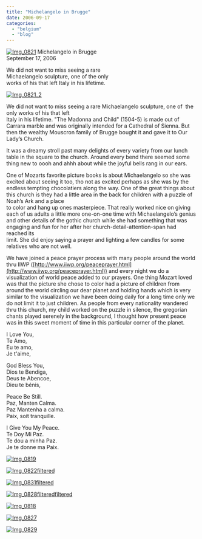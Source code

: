 ```yaml
---
title: "Michelangelo in Brugge"
date: 2006-09-17
categories: 
  - "belgium"
  - "blog"
---
```


 [![Img_0821](http://soultravelers3new.local/images/2008/04/30/img_0821.png "Img_0821")](https://pub-ac94b3f306b24c0dba4238943c97f2e1.r2.dev/photos/uncategorized/2008/04/30/img_0821.png) Michelangelo in Brugge  
September 17, 2006

We did not want to miss seeing a rare  
Michaelangelo sculpture, one of the only  
works of his that left Italy in his lifetime.

<!--more-->

[![Img_0821_2](http://soultravelers3new.local/images/2008/04/30/img_0821_2.png "Img_0821_2")](https://pub-ac94b3f306b24c0dba4238943c97f2e1.r2.dev/photos/uncategorized/2008/04/30/img_0821_2.png)

We did not want to miss seeing a rare Michaelangelo sculpture, one of  the only works of his that left  
Italy in his lifetime. "The Madonna and Child" (1504-5) is made out of Carrara marble and was originally intended for a Cathedral of Sienna. But then the wealthy Mouscron family of Brugge bought it and gave it to Our Lady’s Church.  
  
It was a dreamy stroll past many delights of every variety from our lunch table in the square to the church. Around every bend there seemed some thing new to oooh and ahhh about while the joyful bells rang in our ears.  
  
One of Mozarts favorite picture books is about Michaelangelo so she was excited about seeing it too, tho not as excited perhaps as she was by the endless tempting chocolatiers along the way. One of the great things about this church is they had a little area in the back for children with a puzzle of Noah’s Ark and a place  
to color and hang up ones masterpiece. That really worked nice on giving each of us adults a little more one-on-one time with Michaelangelo’s genius and other details of the gothic church while she had something that was engaging and fun for her after her church-detail-attention-span had reached its  
limit. She did enjoy saying a prayer and lighting a few candles for some relatives who are not well.

We have joined a peace prayer process with many people around the world thru IIWP ([http://www.iiwp.org/peaceprayer.html](http://www.iiwp.org/peaceprayer.html)) and every night we do a visualization of world peace added to our prayers. One thing Mozart loved was that the picture she chose to color had a picture of children from around the world circling our dear planet and holding hands which is very similar to the visualization we have been doing daily for a long time only we do not limit it to just children. As people from every nationality wandered thru this church, my child worked on the puzzle in silence, the gregorian chants played serenely in the background, I thought how present peace was in this sweet moment of time in this particular corner of the planet.  
  
I Love You,  
Te Amo,  
Eu te amo,  
Je t'aime,  
  
God Bless You,  
Dios te Bendiga,  
Deus te Abencoe,  
Dieu te bénis,  
  
Peace Be Still.  
Paz, Manten Calma.  
Paz Mantenha a calma.  
Paix, soit tranquille.  
  
I Give You My Peace.  
Te Doy Mi Paz.  
Te dou a minha Paz.  
Je te donne ma Paix.  

[![Img_0819](http://soultravelers3new.local/images/2008/04/30/img_0819.png "Img_0819")](https://pub-ac94b3f306b24c0dba4238943c97f2e1.r2.dev/photos/uncategorized/2008/04/30/img_0819.png)

[![Img_0822filtered](http://soultravelers3new.local/images/2008/04/30/img_0822filtered.png "Img_0822filtered")](https://pub-ac94b3f306b24c0dba4238943c97f2e1.r2.dev/photos/uncategorized/2008/04/30/img_0822filtered.png)

[![Img_0831filtered](http://soultravelers3new.local/images/2008/04/30/img_0831filtered.png "Img_0831filtered")](https://pub-ac94b3f306b24c0dba4238943c97f2e1.r2.dev/photos/uncategorized/2008/04/30/img_0831filtered.png)

[![Img_0828filteredfiltered](http://soultravelers3new.local/images/2008/04/30/img_0828filteredfiltered.png "Img_0828filteredfiltered")](https://pub-ac94b3f306b24c0dba4238943c97f2e1.r2.dev/photos/uncategorized/2008/04/30/img_0828filteredfiltered.png)

[![Img_0818](http://soultravelers3new.local/images/2008/04/30/img_0818.png "Img_0818")](https://pub-ac94b3f306b24c0dba4238943c97f2e1.r2.dev/photos/uncategorized/2008/04/30/img_0818.png)

[![Img_0827](http://soultravelers3new.local/images/2008/04/30/img_0827.png "Img_0827")](https://pub-ac94b3f306b24c0dba4238943c97f2e1.r2.dev/photos/uncategorized/2008/04/30/img_0827.png)

[![Img_0829](http://soultravelers3new.local/images/2008/04/30/img_0829.png "Img_0829")](https://pub-ac94b3f306b24c0dba4238943c97f2e1.r2.dev/photos/uncategorized/2008/04/30/img_0829.png)
